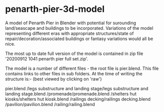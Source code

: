 # penarth-pier-3d-model
A model of Penarth Pier in Blender with potential for surounding land/seascape and buildings to be incorporated. Variations of the model representing different eras with appropriate structures/state of repair/decoration/associated buildings or fantasy variations would all be nice.

The most up to date full version of the model is contained in zip file '20200912 1041 penarth pier full set.zip'.

The model is a number of different files - the root file is pier.blend. This file contains links to other files in sub folders. At the time of writing the structure is:-
(best viewed by clicking on 'raw')

pier.blend
        /legs substructure and landing stage/legs substructure and landing stage.blend
        /promenade/promenade.blend
        /shelters hut kiosks/shelters hut kiosk.blend
        /railings decking/railings decking.blend
        /pavilion/pavilion.blend
        /railing/railing.blend


